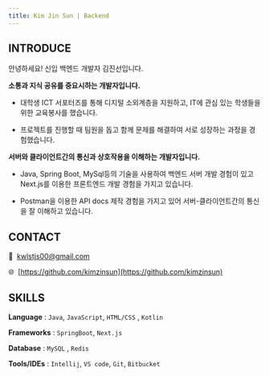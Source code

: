 ```yaml
---
title: Kim Jin Sun | Backend
---
```


## INTRODUCE

안녕하세요! 신입 백엔드 개발자 김진선입니다.

**소통과 지식 공유를 중요시하는 개발자입니다.**

- 대학생 ICT 서포터즈를 통해 디지털 소외계층을 지원하고, IT에 관심 있는 학생들을 위한 교육봉사를 했습니다.

- 프로젝트를 진행할 때 팀원을 돕고 함께 문제를 해결하여 서로 성장하는 과정을 경험했습니다.

**서버와 클라이언트간의 통신과 상호작용을 이해하는 개발자입니다.**

- Java, Spring Boot, MySql등의 기술을 사용하여 백엔드 서버 개발 경험이 있고 Next.js를 이용한 프론트엔드 개발 경험을 가지고 있습니다.

- Postman을 이용한 API docs 제작 경험을 가지고 있어 서버-클라이언트간의 통신을 잘 이해하고 있습니다.

## CONTACT

📩  kwlstjs00@gmail.com

🌐  [https://github.com/kimzinsun](https://github.com/kimzinsun)

## SKILLS

**Language** : `Java`, `JavaScript`, `HTML/CSS` , `Kotlin`

**Frameworks** : `SpringBoot`, `Next.js`

**Database** : `MySQL` , `Redis`

**Tools/IDEs** : `Intellij`, `VS code`, `Git`, `Bitbucket`
